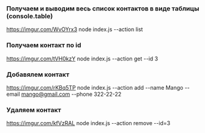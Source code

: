 ### Получаем и выводим весь список контактов в виде таблицы (console.table)
https://imgur.com/WvOYrx3
node index.js --action list

### Получаем контакт по id
https://imgur.com/tVH0kzY
node index.js --action get --id 3

### Добавялем контакт
https://imgur.com/rKBq5TP
node index.js --action add --name Mango --email mango@gmail.com --phone 322-22-22

### Удаляем контакт
https://imgur.com/kfVzRAL
node index.js --action remove --id=3
